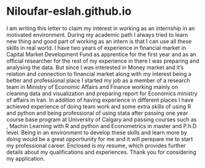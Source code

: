 # Niloufar-eslah.github.io
I am writing this letter to claim my interest in working as an internship in an motivated
environment. During my academic path I always tried to learn new thing and good part of
working as an intern is that I can use all these skills in real world.
I have two years of experience in financial market in Capital Market Development Fund as
apprentice for the first year and as an official researcher for the rest of my experience in there I
was preparing and analysing the data. But since I was interested in Money market and it’s
relation and connection to financial market along with my interest being a better and
professional place I started my job as a member of a research team in Ministry of Economic
Affairs and Finance working mainly on cleaning data and visualization and preparing report
for Economics ministry of affairs in Iran.
In addition of having experience in different places I have achieved experience of doing team
work and some extra skills of using R and python and being professional of using stata after
passing one year course base program at University of Calgary and passing courses such as ,
Machin Learning with R and python and Econometrics in master and P.h.D level.
Being in an environment to develop these skills and learn more by doing would be a great
opportiunity for me and it will perepare me to start my professional career.
Enclosed is my resume, which provides further details about my qualifications and experiences.
Thank you for considering my application.
